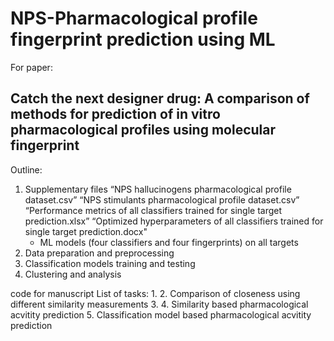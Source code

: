 # NPS-Pharmacological profile fingerprint prediction using ML

For paper: 
## Catch the next designer drug: A comparison of methods for prediction of in vitro pharmacological profiles using molecular fingerprint

Outline:
1. Supplementary files 
   “NPS hallucinogens pharmacological profile dataset.csv”
   “NPS stimulants pharmacological profile dataset.csv”
   “Performance metrics of all classifiers trained for single target prediction.xlsx”
   “Optimized hyperparameters of all classifiers trained for single target prediction.docx"
   * ML models (four classifiers and four fingerprints) on all targets
2. Data preparation and preprocessing
3. Classification models training and testing
4. Clustering and analysis


code for manuscript
List of tasks:
1. 
2. Comparison of closeness using different similarity measurements
3. 
4. Similarity based pharmacological acvitity prediction
5. Classification model based pharmacological acvitity prediction
